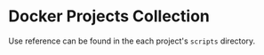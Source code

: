 Docker Projects Collection
======

Use reference can be found in the each project's `scripts` directory.
